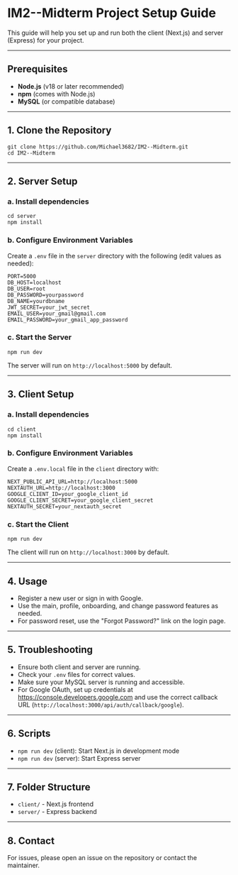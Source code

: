 # IM2--Midterm Project Setup Guide

This guide will help you set up and run both the client (Next.js) and server (Express) for your project.

---

## Prerequisites
- **Node.js** (v18 or later recommended)
- **npm** (comes with Node.js)
- **MySQL** (or compatible database)

---

## 1. Clone the Repository
```
git clone https://github.com/Michael3682/IM2--Midterm.git
cd IM2--Midterm
```

---

## 2. Server Setup

### a. Install dependencies
```
cd server
npm install
```

### b. Configure Environment Variables
Create a `.env` file in the `server` directory with the following (edit values as needed):
```
PORT=5000
DB_HOST=localhost
DB_USER=root
DB_PASSWORD=yourpassword
DB_NAME=yourdbname
JWT_SECRET=your_jwt_secret
EMAIL_USER=your_gmail@gmail.com
EMAIL_PASSWORD=your_gmail_app_password
```

### c. Start the Server
```
npm run dev
```
The server will run on `http://localhost:5000` by default.

---

## 3. Client Setup

### a. Install dependencies
```
cd client
npm install
```

### b. Configure Environment Variables
Create a `.env.local` file in the `client` directory with:
```
NEXT_PUBLIC_API_URL=http://localhost:5000
NEXTAUTH_URL=http://localhost:3000
GOOGLE_CLIENT_ID=your_google_client_id
GOOGLE_CLIENT_SECRET=your_google_client_secret
NEXTAUTH_SECRET=your_nextauth_secret
```

### c. Start the Client
```
npm run dev
```
The client will run on `http://localhost:3000` by default.

---

## 4. Usage
- Register a new user or sign in with Google.
- Use the main, profile, onboarding, and change password features as needed.
- For password reset, use the "Forgot Password?" link on the login page.

---

## 5. Troubleshooting
- Ensure both client and server are running.
- Check your `.env` files for correct values.
- Make sure your MySQL server is running and accessible.
- For Google OAuth, set up credentials at https://console.developers.google.com and use the correct callback URL (`http://localhost:3000/api/auth/callback/google`).

---

## 6. Scripts
- `npm run dev` (client): Start Next.js in development mode
- `npm run dev` (server): Start Express server

---

## 7. Folder Structure
- `client/` - Next.js frontend
- `server/` - Express backend

---

## 8. Contact
For issues, please open an issue on the repository or contact the maintainer.
